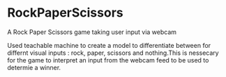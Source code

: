 # RockPaperScissors
A Rock Paper Scissors game taking user input via webcam

Used teachable machine to create a model to differentiate between for differnt visual inputs : rock, paper, scissors and nothing.This is nessecary for the game to interpret an input from the webcam feed to be used to determie a winner.
